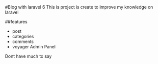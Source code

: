 #Blog with laravel 6
This is project is create to improve my knowledge on laravel

##features
- post
- categories
- comments
- voyager Admin Panel

Dont have much to say
